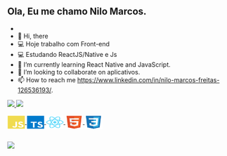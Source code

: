 ## Ola, Eu me chamo Nilo Marcos.
- 
- 👋 Hi, there
- 💻 Hoje trabalho com Front-end
- 💻 Estudando ReactJS/Native e Js
- 🌱 I’m currently learning React Native and JavaScript.
- 💞️ I’m looking to collaborate on aplicativos.
- 📫 How to reach me https://www.linkedin.com/in/nilo-marcos-freitas-126536193/.

<div>
 <a href="https://github.com/NiloMarcos">
 <img height="180em" src="https://github-readme-stats.vercel.app/api?username=NiloMarcos&show_icons=true&theme=dracula&include_all_commits=true&count_private=true"/>
 <img height="180em" src="https://github-readme-stats.vercel.app/api/top-langs/?username=NiloMarcos&layout=compact&langs_count=7&theme=dracula"/>
</div>
<div style="display: inline_block"><br>
  <img align="center" alt="Rafa-Js" height="30" width="40" src="https://raw.githubusercontent.com/devicons/devicon/master/icons/javascript/javascript-plain.svg">
  <img align="center" alt="Rafa-Ts" height="30" width="40" src="https://raw.githubusercontent.com/devicons/devicon/master/icons/typescript/typescript-plain.svg">
  <img align="center" alt="Rafa-React" height="30" width="40" src="https://raw.githubusercontent.com/devicons/devicon/master/icons/react/react-original.svg">
  <img align="center" alt="Rafa-HTML" height="30" width="40" src="https://raw.githubusercontent.com/devicons/devicon/master/icons/html5/html5-original.svg">
  <img align="center" alt="Rafa-CSS" height="30" width="40" src="https://raw.githubusercontent.com/devicons/devicon/master/icons/css3/css3-original.svg">
</div>
  
  ##
  
<div>
 <a href="https://www.linkedin.com/in/nilo-marcos-freitas-126536193/" target="_blank"><img src="https://img.shields.io/badge/-LinkedIn-%230077B5?style=for-the-badge&logo=linkedin&logoColor=white" target="_blank"></a> 
</div>
